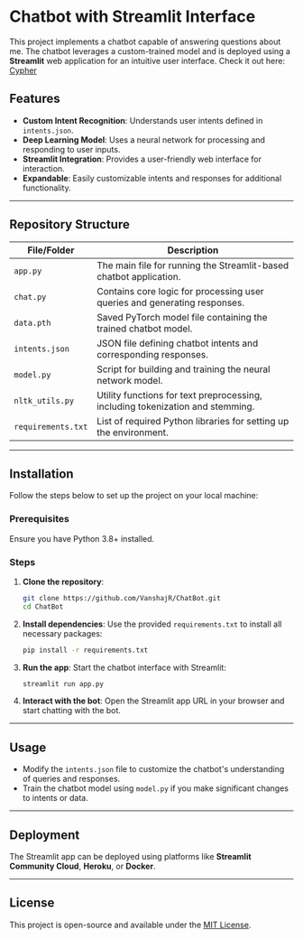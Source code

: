 
# Chatbot with Streamlit Interface

This project implements a chatbot capable of answering questions about me. The chatbot leverages a custom-trained model and is deployed using a **Streamlit** web application for an intuitive user interface. Check it out here: [Cypher](https://cypher-chat.streamlit.app/)

## Features

- **Custom Intent Recognition**: Understands user intents defined in `intents.json`.
- **Deep Learning Model**: Uses a neural network for processing and responding to user inputs.
- **Streamlit Integration**: Provides a user-friendly web interface for interaction.
- **Expandable**: Easily customizable intents and responses for additional functionality.

---

## Repository Structure

| File/Folder       | Description                                                                 |
|--------------------|-----------------------------------------------------------------------------|
| `app.py`          | The main file for running the Streamlit-based chatbot application.         |
| `chat.py`         | Contains core logic for processing user queries and generating responses.  |
| `data.pth`        | Saved PyTorch model file containing the trained chatbot model.             |
| `intents.json`    | JSON file defining chatbot intents and corresponding responses.            |
| `model.py`        | Script for building and training the neural network model.                 |
| `nltk_utils.py`   | Utility functions for text preprocessing, including tokenization and stemming. |
| `requirements.txt`| List of required Python libraries for setting up the environment.          |

---

## Installation

Follow the steps below to set up the project on your local machine:

### Prerequisites

Ensure you have Python 3.8+ installed.

### Steps

1. **Clone the repository**:
   ```bash
   git clone https://github.com/VanshajR/ChatBot.git
   cd ChatBot
   ```

2. **Install dependencies**:
   Use the provided `requirements.txt` to install all necessary packages:
   ```bash
   pip install -r requirements.txt
   ```

3. **Run the app**:
   Start the chatbot interface with Streamlit:
   ```bash
   streamlit run app.py
   ```

4. **Interact with the bot**:
   Open the Streamlit app URL in your browser and start chatting with the bot.

---

## Usage

- Modify the `intents.json` file to customize the chatbot's understanding of queries and responses.
- Train the chatbot model using `model.py` if you make significant changes to intents or data.

---

## Deployment

The Streamlit app can be deployed using platforms like **Streamlit Community Cloud**, **Heroku**, or **Docker**.

---

## License

This project is open-source and available under the [MIT License](LICENSE).
